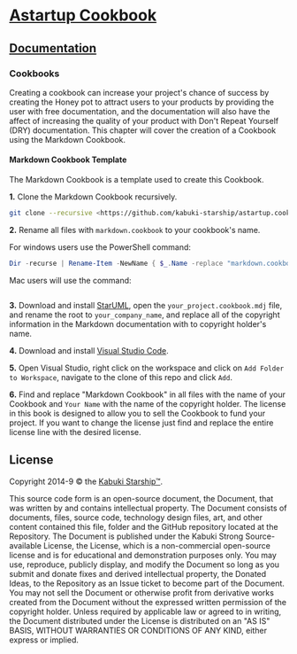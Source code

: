 # [Astartup Cookbook](../readme.md)

## [Documentation](./readme.md)

### Cookbooks

Creating a cookbook can increase your project's chance of success by creating the Honey pot to attract users to your products by providing the user with free documentation, and the documentation will also have the affect of increasing the quality of your product with Don't Repeat Yourself (DRY) documentation. This chapter will cover the creation of a Cookbook using the Markdown Cookbook.

#### Markdown Cookbook Template

The Markdown Cookbook is a template used to create this Cookbook.

**1.**  Clone the Markdown Cookbook recursively.

```Bash
git clone --recursive <https://github.com/kabuki-starship/astartup.cookbook>
```

**2.** Rename all files with `markdown.cookbook` to your cookbook's name.

For windows users use the PowerShell command:

```PowerShell
Dir -recurse | Rename-Item -NewName { $_.Name -replace "markdown.cookbook","your_project.cookbook" }
```
Mac users will use the command:

```PowerShell
```

**3.** Download and install [StarUML](staruml.io), open the `your_project.cookbook.mdj` file, and rename the root to `your_company_name`, and replace all of the copyright information in the Markdown documentation with to copyright holder's name.

**4.** Download and install [Visual Studio Code](https://code.visualstudio.com).

**5.** Open Visual Studio, right click on the workspace and click on `Add Folder to Workspace`, navigate to the clone of this repo and click `Add`.

**6.** Find and replace "Markdown Cookbook" in all files with the name of your Cookbook and `Your Name` with the name of the copyright holder. The license in this book is designed to allow you to sell the Cookbook to fund your project. If you want to change the license just find and replace the entire license line with the desired license.

## License

Copyright 2014-9 © the [Kabuki Starship™](https://kabukistarship.com).

This source code form is an open-source document, the Document, that was written by and contains intellectual property. The Document consists of documents, files, source code, technology design files, art, and other content contained this file, folder and the GitHub repository located at the Repository. The Document is published under the Kabuki Strong Source-available License, the License, which is a non-commercial open-source license and is for educational and demonstration purposes only. You may use, reproduce, publicly display, and modify the Document so long as you submit and donate fixes and derived intellectual property, the Donated Ideas, to the Repository as an Issue ticket to become part of the Document. You may not sell the Document or otherwise profit from derivative works created from the Document without the expressed written permission of the copyright holder. Unless required by applicable law or agreed to in writing, the Document distributed under the License is distributed on an "AS IS" BASIS, WITHOUT WARRANTIES OR CONDITIONS OF ANY KIND, either express or implied.
